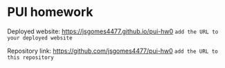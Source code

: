 # PUI homework

Deployed website: https://jsgomes4477.github.io/pui-hw0 `add the URL to your deployed website`

Repository link: https://github.com/jsgomes4477/pui-hw0 `add the URL to this repository`
